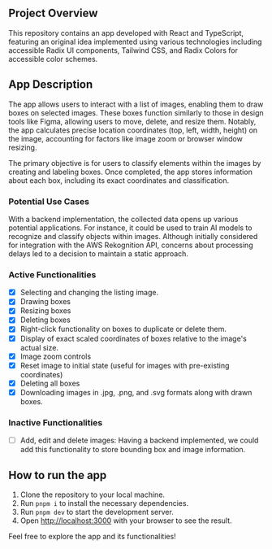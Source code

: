 ## Project Overview

This repository contains an app developed with React and TypeScript, featuring an original idea implemented using various technologies including accessible Radix UI components, Tailwind CSS, and Radix Colors for accessible color schemes.

## App Description

The app allows users to interact with a list of images, enabling them to draw boxes on selected images. These boxes function similarly to those in design tools like Figma, allowing users to move, delete, and resize them. Notably, the app calculates precise location coordinates (top, left, width, height) on the image, accounting for factors like image zoom or browser window resizing.

The primary objective is for users to classify elements within the images by creating and labeling boxes. Once completed, the app stores information about each box, including its exact coordinates and classification.

### Potential Use Cases
With a backend implementation, the collected data opens up various potential applications. For instance, it could be used to train AI models to recognize and classify objects within images. Although initially considered for integration with the AWS Rekognition API, concerns about processing delays led to a decision to maintain a static approach.

### Active Functionalities
- [x] Selecting and changing the listing image.
- [x] Drawing boxes
- [x] Resizing boxes
- [x] Deleting boxes
- [x] Right-click functionality on boxes to duplicate or delete them.
- [x] Display of exact scaled coordinates of boxes relative to the image's actual size.
- [x] Image zoom controls
- [x] Reset image to initial state (useful for images with pre-existing coordinates)
- [x] Deleting all boxes
- [x] Downloading images in .jpg, .png, and .svg formats along with drawn boxes.

### Inactive Functionalities
- [ ] Add, edit and delete images: Having a backend implemented, we could add this functionality to store bounding box and image information.

## How to run the app

1. Clone the repository to your local machine.
2. Run `pnpm i` to install the necessary dependencies.
3. Run `pnpm dev` to start the development server.
4. Open [http://localhost:3000](http://localhost:3000) with your browser to see the result.

Feel free to explore the app and its functionalities!